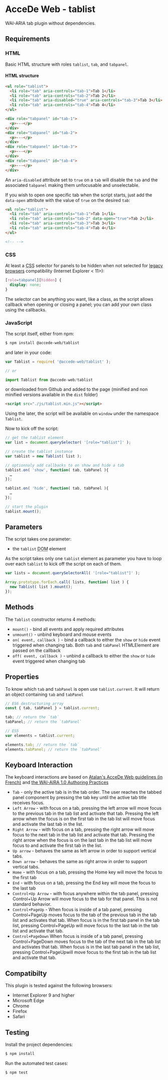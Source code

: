 # AcceDe Web - tablist

WAI-ARIA tab plugin without dependencies.

## Requirements

### HTML

Basic HTML structure with roles `tablist`, `tab`, and `tabpanel`.

#### HTML structure

```html
<ul role="tablist">
  <li role="tab" aria-controls="tab-1">Tab 1</li>
  <li role="tab" aria-controls="tab-2">Tab 2</li>
  <li role="tab" aria-disabled="true" aria-controls="tab-3">Tab 3</li>
  <li role="tab" aria-controls="tab-4">Tab 4</li>
</ul>

<div role="tabpanel" id="tab-1">
  <p>---</p>
</div>
<div role="tabpanel" id="tab-2">
  <p>---</p>
</div>
<div role="tabpanel" id="tab-3">
  <p>---</p>
</div>
<div role="tabpanel" id="tab-4">
  <p>---</p>
</div>
```

An `aria-disabled` attribute set to `true` on a `tab` will disable the `tab` and the associated `tabpanel` making them unfocusable and unselectable.

If you wish to open one specific tab when the script starts, just add the `data-open` attribute with the value of `true` on the desired `tab`:

```html
<ul role="tablist">
  <li role="tab" aria-controls="tab-1">Tab 1</li>
  <li role="tab" aria-controls="tab-2" data-open="true">Tab 2</li>
  <li role="tab" aria-controls="tab-3">Tab 3</li>
  <li role="tab" aria-controls="tab-4">Tab 4</li>
</ul>

<!-- -->
```

### CSS

At least a <abbr title="Cascading Style Sheets">CSS</abbr> selector for panels to be hidden when not selected for [legacy browsers](https://caniuse.com/#feat=hidden) compatibility (Internet Explorer < 11>):

```css
[role=tabpanel][hidden] {
  display: none;
}
```

The selector can be anything you want, like a class, as the script allows callback when opening or closing a panel; you can add your own class using the callbacks.

### JavaScript

The script itself, either from npm:

```bash
$ npm install @accede-web/tablist
```

and later in your code:

```js
var Tablist = require( '@accede-web/tablist' );

// or

import Tablist from @accede-web/tablist
```

or downloaded from Github and added to the page (minified and non minified versions available in the `dist` folder)

```html
<script src="./js/tablist.min.js"></script>
```

Using the later, the script will be available on `window` under the namespace `Tablist`.

Now to kick off the script:

```js
// get the tablist element
var list = document.querySelector( '[role="tablist"]' );

// create the tablist instance
var tablist = new Tablist( list );

// optionnaly add callbacks to on show and hide a tab
tablist.on( 'show', function( tab, tabPanel ){
  …
});

tablist.on( 'hide', function( tab, tabPanel ){
  …
});

// start the plugin
tablist.mount();
```

## Parameters

The script takes one parameter:

* the `tablist` <abbr title="Document Object Model">DOM</abbr> element

As the script takes only one `tablist` element as parameter you have to loop over each `tablist` to kick off the script on each of them.

```js
var lists = document.querySelectorAll( '[role="tablist"]' );

Array.prototype.forEach.call( lists, function( list ) {
  new Tablist( list ).mount();
});
```

## Methods

The `Tablist` constructor returns 4 methods:

* `mount()` - bind all events and apply required attributes
* `unmount()` - unbind keyboard and mouse events
* `on( event, callback )` - bind a callback to either the `show` or `hide` event triggered when changing tab. Both `tab` and `tabPanel` HTMLElement are passed on the callback
* `off( event, callback )` - unbind a callback to either the `show` or `hide` event triggered when changing tab

## Properties

To know which `tab` and `tabPanel` is open use `tablist.current`. It will return an object containing `tab` and `tabPanel`

```js
// ES6 destructuring array
const { tab, tabPanel } = tablist.current;

tab; // return the `tab`
tabPanel; // return the `tabPanel`

// ES5
var elements = tablist.current;

elements.tab; // return the `tab`
elements.tabPanel; // return the `tabPanel`
```

## Keyboard Interaction

The keyboard interactions are based on [Atalan's AcceDe Web guidelines (in French)](http://www.accede-web.com/notices/interface-riche/accordeons/) and [the WAI-AIRA 1.0 Authoring Practices](https://www.w3.org/TR/2013/WD-wai-aria-practices-20130307/#tabpanel)

* `Tab` - only the active tab is in the tab order. The user reaches the tabbed panel component by pressing the tab key until the active tab title receives focus.
* `Left Arrow` - with focus on a tab, pressing the left arrow will move focus to the previous tab in the tab list and activate that tab. Pressing the left arrow when the focus is on the first tab in the tab list will move focus and activate the last tab in the list.
* `Right Arrow` - with focus on a tab, pressing the right arrow will move focus to the next tab in the tab list and activate that tab. Pressing the right arrow when the focus is on the last tab in the tab list will move focus to and activate the first tab in the list.
* `Up arrow` - behaves the same as left arrow in order to support vertical tabs.
* `Down arrow` - behaves the same as right arrow in order to support vertical tabs.
* `Home` - with focus on a tab, pressing the Home key will move the focus to the first tab
* `End` - with focus on a tab, pressing the End key will move the focus to the last tab
* `Control+Up Arrow` - with focus anywhere within the tab panel, pressing Control+Up Arrow will move focus to the tab for that panel. This is not standard behavior.
* `Control+PageUp` - When focus is inside of a tab panel, pressing Control+PageUp moves focus to the tab of the previous tab in the tab list and activates that tab. When focus is in the first tab panel in the tab list, pressing Control+PageUp will move focus to the last tab in the tab list and activate that tab.
* `Control+PageDown` When focus is inside of a tab panel, pressing Control+PageDown moves focus to the tab of the next tab in the tab list and activates that tab. When focus is in the last tab panel in the tab list, pressing Control+PageUpwill move focus to the first tab in the tab list and activate that tab.


## Compatibilty

This plugin is tested against the following browsers:

* Internet Explorer 9 and higher
* Microsoft Edge
* Chrome
* Firefox
* Safari


## Testing

Install the project dependencies:

```bash
$ npm install
```

Run the automated test cases:

```bash
$ npm test
```
